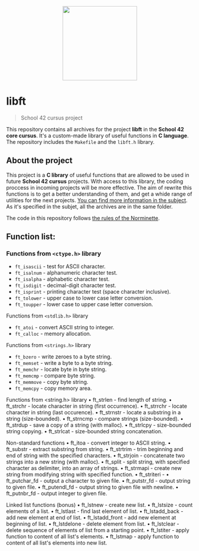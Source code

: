 <div id="header" align="center">
  <img src="https://media.giphy.com/media/ztl9x7JlhSlU4MWD6h/giphy.gif" width="200"/>
</div>

# libft
> School 42 cursus project

This repository contains all archives for the project __libft__ in the __School 42 core cursus__. It's a custom-made library of useful functions in __C language__. The repository includes the `Makefile` and the `libft.h` library.

## About the project 

This project is a __C library__ of useful functions that are allowed to be used in future __School 42 cursus__ projects. With access to this library, the coding proccess in incoming projects will be more effective. The aim of rewrite this functions is to get a better understanding of them, and get a whide range of utilities for the next projects. [You can find more information in the subject](https://github.com/PublioElio/School-42-libft/blob/main/libft_subject.pdf). As it's specified in the subjet, all the archives are in the same folder.

The code in this repository follows [the rules of the Norminette](https://github.com/PublioElio/School42-Piscina-agosto-2022/blob/main/norme.es.pdf).

## Function list:

### Functions from `<ctype.h>` library
* `ft_isascii` - test for ASCII character.
* `ft_isalnum` - alphanumeric character test.
* `ft_isalpha` - alphabetic character test.
* `ft_isdigit` - decimal-digit character test.
* `ft_isprint` - printing character test (space character inclusive).
* `ft_tolower` - upper case to lower case letter conversion.
* `ft_toupper` - lower case to upper case letter conversion.

Functions from `<stdlib.h>` library
* `ft_atoi` - convert ASCII string to integer.
* `ft_calloc` - memory allocation.

Functions from `<strings.h>` library
* `ft_bzero` - write zeroes to a byte string.
* `ft_memset` - write a byte to a byte string.
* `ft_memchr` - locate byte in byte string.
* `ft_memcmp` - compare byte string.
* `ft_memmove` - copy byte string.
* `ft_memcpy` - copy memory area.

Functions from <string.h> library
	•	ft_strlen - find length of string.
	•	ft_strchr - locate character in string (first occurrence).
	•	ft_strrchr - locate character in string (last occurence).
	•	ft_strnstr - locate a substring in a string (size-bounded).
	•	ft_strncmp - compare strings (size-bounded).
	•	ft_strdup - save a copy of a string (with malloc).
	•	ft_strlcpy - size-bounded string copying.
	•	ft_strlcat - size-bounded string concatenation.

Non-standard functions
	•	ft_itoa - convert integer to ASCII string.
	•	ft_substr - extract substring from string.
	•	ft_strtrim - trim beginning and end of string with the specified characters.
	•	ft_strjoin - concatenate two strings into a new string (with malloc).
	•	ft_split - split string, with specified character as delimiter, into an array of strings.
	•	ft_strmapi - create new string from modifying string with specified function.
	•	ft_striteri -
	•	ft_putchar_fd - output a character to given file.
	•	ft_putstr_fd - output string to given file.
	•	ft_putendl_fd - output string to given file with newline.
	•	ft_putnbr_fd - output integer to given file.

Linked list functions (bonus)
	•	ft_lstnew - create new list.
	•	ft_lstsize - count elements of a list.
	•	ft_lstlast - find last element of list.
	•	ft_lstadd_back - add new element at end of list.
	•	ft_lstadd_front - add new element at beginning of list.
	•	ft_lstdelone - delete element from list.
	•	ft_lstclear - delete sequence of elements of list from a starting point.
	•	ft_lstiter - apply function to content of all list's elements.
	•	ft_lstmap - apply function to content of all list's elements into new list.

